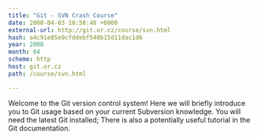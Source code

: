 ```yaml
---
title: "Git - SVN Crash Course"
date: 2008-04-03 18:58:48 +0000
external-url: http://git.or.cz/course/svn.html
hash: a4c91e85e9cfddebf540b15d11dac1d6
year: 2008
month: 04
scheme: http
host: git.or.cz
path: /course/svn.html

---
```


Welcome to the Git version control system! Here we will briefly introduce you to Git usage based on your current Subversion knowledge. You will need the latest Git installed; There is also a potentially useful tutorial in the Git documentation.

